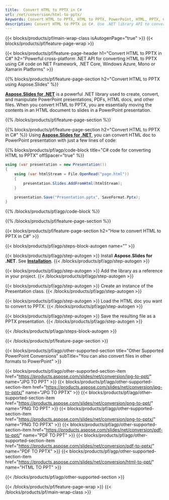 ```yaml
---
title:  Convert HTML to PPTX in C#
url: /net/conversion/html-to-pptx/
keywords: Convert HTML to PPTX, HTML to PPTX, PowerPoint, HTML, PPTX, C# API, .NET Library
description: Convert HTML to PPTX in C#. Use .NET library API to convert HTML to PowerPoint
---
```


{{< blocks/products/pf/main-wrap-class isAutogenPage="true" >}}
{{< blocks/products/pf/feature-page-wrap >}}

{{< blocks/products/pf/feature-page-header h1="Convert HTML to PPTX in C#" h2="Powerful cross-platform .NET API for converting HTML to PPTX using C# code on NET Framework, .NET Core, Windows Azure, Mono or Xamarin Platforms" >}}

{{% blocks/products/pf/feature-page-section h2="Convert HTML to PPTX using Aspose.Slides" %}}

[**Aspose.Slides for .NET**](https://products.aspose.com/slides/net/) is a powerful .NET library used to create, convert, and manipulate PowerPoint presentations, PDFs, HTML docs, and other files. When you convert HTML to PPTX, you are essentially moving the contents in an HTML document to slides in a PowerPoint presentation.

{{% /blocks/products/pf/feature-page-section %}}


{{% blocks/products/pf/feature-page-section  h2="Convert HTML to PPTX in C#" %}}
Using [**Aspose.Slides for .NET**](https://products.aspose.com/slides/net/), you can convert HTML doc to PowerPoint presentation with just a few lines of code:

{{% blocks/products/pf/agp/code-block title="C# code for converting HTML to PPTX" offSpacer="true" %}}
```cs
using (var presentation = new Presentation())
{
    using (var htmlStream = File.OpenRead("page.html"))
    {
        presentation.Slides.AddFromHtml(htmlStream);
    }

    presentation.Save("Presentation.pptx", SaveFormat.Pptx);
}
```
{{% /blocks/products/pf/agp/code-block %}}

{{% /blocks/products/pf/feature-page-section %}}




{{< blocks/products/pf/feature-page-section  h2="How to convert HTML to PPTX in C#" >}}


{{< blocks/products/pf/agp/steps-block-autogen name="" >}}


{{< blocks/products/pf/agp/step-autogen >}}
Install **Aspose.Slides for .NET**. See [**Installation**](https://docs.aspose.com/slides/net/installation/).
{{< /blocks/products/pf/agp/step-autogen >}}

{{< blocks/products/pf/agp/step-autogen >}}
Add the library as a reference in your project.
{{< /blocks/products/pf/agp/step-autogen >}}

{{< blocks/products/pf/agp/step-autogen >}}
Create an instance of the Presentation class.
{{< /blocks/products/pf/agp/step-autogen >}}

{{< blocks/products/pf/agp/step-autogen >}}
Load the HTML doc you want to convert to PPTX.
{{< /blocks/products/pf/agp/step-autogen >}}

{{< blocks/products/pf/agp/step-autogen >}}
Save the resulting file as a PPTX presentation.
{{< /blocks/products/pf/agp/step-autogen >}}


{{< /blocks/products/pf/agp/steps-block-autogen >}}


{{< /blocks/products/pf/feature-page-section >}}




{{< blocks/products/pf/agp/other-supported-section title="Other Supported PowerPoint Conversions" subTitle="You can also convert files in other formats to PowerPoint" >}}

{{< blocks/products/pf/agp/other-supported-section-item href="https://products.aspose.com/slides/net/conversion/jpg-to-ppt/" name="JPG TO PPT" >}}
{{< blocks/products/pf/agp/other-supported-section-item href="https://products.aspose.com/slides/net/conversion/jpg-to-pptx/" name="JPG TO PPTX" >}}
{{< blocks/products/pf/agp/other-supported-section-item href="https://products.aspose.com/slides/net/conversion/png-to-ppt/" name="PNG TO PPT" >}}
{{< blocks/products/pf/agp/other-supported-section-item href="https://products.aspose.com/slides/net/conversion/png-to-pptx/" name="PNG TO PPTX" >}}
{{< blocks/products/pf/agp/other-supported-section-item href="https://products.aspose.com/slides/net/conversion/pdf-to-ppt/" name="PDF TO PPT" >}}
{{< blocks/products/pf/agp/other-supported-section-item href="https://products.aspose.com/slides/net/conversion/pdf-to-pptx/" name="PDF TO PPTX" >}}
{{< blocks/products/pf/agp/other-supported-section-item href="https://products.aspose.com/slides/net/conversion/html-to-ppt/" name="HTML TO PPT" >}}


{{< /blocks/products/pf/agp/other-supported-section >}}

{{< /blocks/products/pf/feature-page-wrap >}}
{{< /blocks/products/pf/main-wrap-class >}}